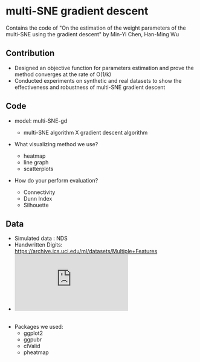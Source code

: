 # multi-SNE gradient descent
Contains the code of "On the estimation of the weight parameters of the multi-SNE using the gradient descent" by Min-Yi Chen, Han-Ming Wu

## Contribution
* Designed an objective function for parameters estimation and prove the method converges at the rate of O(1/k)
* Conducted experiments on synthetic and real datasets to show the effectiveness and robustness of multi-SNE gradient descent


## Code

* model: multi-SNE-gd
	* multi-SNE algorithm X gradient descent algorithm
	
* What visualizing method we use?
	* heatmap
	* line graph
	* scatterplots

* How do your perform evaluation?
	* Connectivity
	* Dunn Index
	* Silhouette


## Data
- Simulated data : NDS
- Handwritten Digits: https://archive.ics.uci.edu/ml/datasets/Multiple+Features
- <embed src="https://github.com/CCMinyi/multi_SNE_gradient_descent/blob/main/fig/Fig_NDS_hm.pdf" type="application/pdf"></embed>



##
* Packages we used:
	* ggplot2
  	* ggpubr
 	* clValid
  	* pheatmap
	
